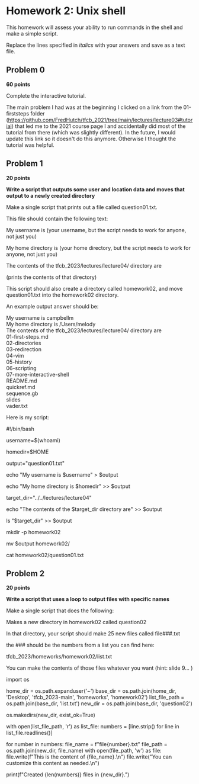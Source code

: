 # Homework 2: Unix shell

This homework will assess your ability to run commands in the shell and make a simple script.

Replace the lines specified in _italics_ with your answers and save as a text file.


## Problem 0

**60 points**

Complete the interactive tutorial.

The main problem I had was at the beginning I clicked on a link from the 01-firststeps folder (https://github.com/FredHutch/tfcb_2021/tree/main/lectures/lecture03#tutorial) that led me to the 2021 course page I and accidentally did most of the tutorial from there (which was slightly different). In the future, I would update this link so it doesn't do this anymore. Otherwise I thought the tutorial was helpful. 


## Problem 1

**20 points**

**Write a script that outputs some user and location data and moves that output to a newly created directory**

Make a single script that prints out a file called question01.txt. 

This file should contain the following text:

  My username is (your username, but the script needs to work for anyone, not just you)

  My home directory is (your home directory, but the script needs to work for anyone, not just you)

  The contents of the tfcb_2023/lectures/lecture04/ directory are

  (prints the contents of that directory)

This script should also create a directory called homework02, and move question01.txt into the homework02 directory.

An example output answer should be:

My username is campbellm <br>
My home directory is /Users/melody <br>
The contents of the tfcb_2023/lectures/lecture04/ directory are<br>
01-first-steps.md<br>
02-directories<br>
03-redirection<br>
04-vim<br>
05-history<br>
06-scripting<br>
07-more-interactive-shell<br>
README.md<br>
quickref.md<br>
sequence.gb<br>
slides<br>
vader.txt<br>


Here is my script: 

#!/bin/bash

username=$(whoami)

homedir=$HOME

output="question01.txt"

echo "My username is $username" > $output

echo "My home directory is $homedir" >> $output

target_dir="../../lectures/lecture04"

echo "The contents of the $target_dir directory are" >> $output

ls "$target_dir" >> $output

mkdir -p homework02

mv $output homework02/

cat homework02/question01.txt


## Problem 2

**20 points**

**Write a script that uses a loop to output files with specific names**


Make a single script that does the following:

Makes a new directory in homework02 called question02

In that directory, your script should make 25 new files called
file###.txt

the ### should be the numbers from a list you can find here:

tfcb_2023/homeworks/homework02/list.txt

You can make the contents of those files whatever you want (hint: slide 9... )

import os

home_dir = os.path.expanduser('~')
base_dir = os.path.join(home_dir, 'Desktop', 'tfcb_2023-main', 'homeworks', 'homework02')
list_file_path = os.path.join(base_dir, 'list.txt')
new_dir = os.path.join(base_dir, 'question02')

os.makedirs(new_dir, exist_ok=True)

with open(list_file_path, 'r') as list_file:
    numbers = [line.strip() for line in list_file.readlines()]

for number in numbers:
    file_name = f"file{number}.txt"
    file_path = os.path.join(new_dir, file_name)
    with open(file_path, 'w') as file:
        file.write(f"This is the content of {file_name}.\n")
        file.write("You can customize this content as needed.\n")

print(f"Created {len(numbers)} files in {new_dir}.")



